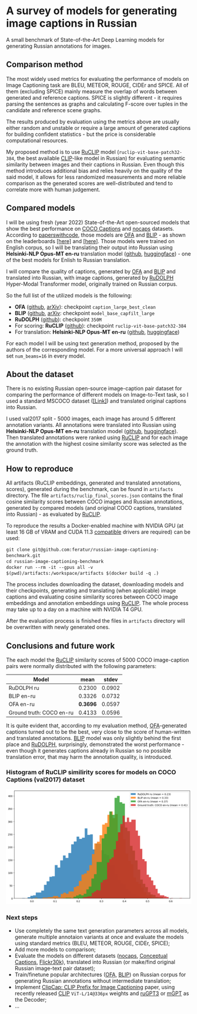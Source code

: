 # A survey of models for generating image captions in Russian
A small benchmark of State-of-the-Art Deep Learning models for generating Russian annotations for images.

## Comparison method
The most widely used metrics for evaluating the performance of models on Image Captioning task are BLEU, METEOR, ROUGE, CIDEr and SPICE. All of them (excluding SPICE) mainly measure the overlap of words between generated and reference captions. SPICE is slightly different - it requires parsing the sentences as graphs and calculating F-score over tuples in the candidate and reference scene graphs.

The results produced by evaluation using the metrics above are usually either random and unstable or require a large amount of generated captions for building confident statistics - but the price is considerable computational resources.

My proposed method is to use [RuCLIP](https://github.com/ai-forever/ru-clip) model (`ruclip-vit-base-patch32-384`, the best available [CLIP](https://arxiv.org/abs/2103.00020)-like model in Russian) for evaluating semantic similarity between images and their captions in Russian. Even though this method introduces additional bias and relies heavily on the quality of the said model, it allows for less randomized measurements and more reliable comparison as the generated scores are well-distributed and tend to correlate more with human judgement.

## Compared models
I will be using fresh (year 2022) State-of-the-Art open-sourced models that show the best performance on [COCO Captions](https://github.com/tylin/coco-caption) and [nocaps](https://nocaps.org/) datasets. According to [paperswithcode](https://paperswithcode.com/), those models are [OFA](https://github.com/OFA-Sys/OFA) and [BLIP](https://github.com/salesforce/BLIP) - as shown on the leaderboards [[here]](https://paperswithcode.com/sota/image-captioning-on-coco-captions) and [[here]](https://paperswithcode.com/sota/image-captioning-on-nocaps-val-out-domain). Those models were trained on English corpus, so I will be translating their output into Russian using  **Helsinki-NLP Opus-MT en-ru** translation model ([github](https://github.com/Helsinki-NLP/Opus-MT), [huggingface](https://huggingface.co/Helsinki-NLP/opus-mt-en-ru)) - one of the best models for Enlish to Russian translation.

I will compare the quality of captions, generated by [OFA](https://github.com/OFA-Sys/OFA) and [BLIP](https://github.com/salesforce/BLIP) and translated into Russian, with image captions, generated by [RuDOLPH](https://github.com/ai-forever/ru-dolph) Hyper-Modal Transformer model, originally trained on Russian corpus.

So the full list of the utilized models is the following:
- **OFA** ([github](https://github.com/OFA-Sys/OFA), [arXiv](https://arxiv.org/pdf/2202.03052.pdf)): checkpoint `caption_large_best_clean`
- **BLIP** ([github](https://github.com/salesforce/BLIP), [arXiv](https://arxiv.org/pdf/2201.12086.pdf): checkpoint `model_base_capfilt_large`
- **RuDOLPH** ([github](https://github.com/ai-forever/ru-dolph)): checkpoint `350M`
- For scoring: **RuCLIP** ([github](https://github.com/ai-forever/ru-clip)): checkpoint `ruclip-vit-base-patch32-384`
- For translation: **Helsinki-NLP Opus-MT en-ru** ([github](https://github.com/Helsinki-NLP/Opus-MT), [huggingface](https://huggingface.co/Helsinki-NLP/opus-mt-en-ru))

For each model I will be using text generation method, proposed by the authors of the corresponding model. For a more universal approach I will set `num_beams=16` in every model.

## About the dataset
There is no existing Russian open-source image-caption pair dataset for comparing the performance of different models on Image-to-Text task, so I used a standard MSCOCO dataset ([[Link]](https://cocodataset.org/)) and translated original captions into Russian.

I used val2017 split - 5000 images, each image has around 5 different annotation variants. All annotations were translated into Russian using **Helsinki-NLP Opus-MT en-ru** translation model ([github](https://github.com/Helsinki-NLP/Opus-MT), [huggingface](https://huggingface.co/Helsinki-NLP/opus-mt-en-ru)). Then translated annotations were ranked using [RuCLIP](https://github.com/ai-forever/ru-clip) and for each image the annotation with the highest cosine similarity score was selected as the ground truth.

## How to reproduce
All artifacts (RuCLIP embeddings, generated and translated annotations, scores), generated during the benchmark, can be found in `artifacts` directory. The file `artifacts/ruclip_final_scores.json` contains the final cosine similarity scores between COCO images and Russian annotations, generated by compared models (and original COCO captions, translated into Russian) - as evaluated by [RuCLIP](https://github.com/ai-forever/ru-clip).

To reproduce the results a Docker-enabled machine with NVIDIA GPU (at least 16 GB of VRAM and CUDA 11.3 [compatible](https://docs.nvidia.com/deploy/cuda-compatibility/index.html) drivers are required) can be used:
```
git clone git@github.com:feratur/russian-image-captioning-benchmark.git
cd russian-image-captioning-benchmark
docker run --rm -it --gpus all -v $(pwd)/artifacts:/workspace/artifacts $(docker build -q .)
```
The process includes downloading the dataset, downloading models and their checkpoints, generating and translating (when applicable) image captions and evaluating cosine similarity scores between COCO image embeddings and annotation embeddings using [RuCLIP](https://github.com/ai-forever/ru-clip). The whole process may take up to a day on a machine with NVIDIA T4 GPU.

After the evaluation process is finished the files in `artifacts` directory will be overwritten with newly generated ones.

## Conclusions and future work
The each model the [RuCLIP](https://github.com/ai-forever/ru-clip) similarity scores of 5000 COCO image-caption pairs were normally distributed with the following parameters:

Model | mean | stdev
--- | --- | ---
RuDOLPH ru | 0.2300 | 0.0902
BLIP en-ru | 0.3326 | 0.0732
OFA en-ru | **0.3696** | 0.0597
Ground truth: COCO en-ru | 0.4133 | 0.0596

It is quite evident that, according to my evaluation method, [OFA](https://github.com/OFA-Sys/OFA)-generated captions turned out to be the best, very close to the score of human-written and translated annotations. [BLIP](https://github.com/salesforce/BLIP) model was only slightly behind the first place and [RuDOLPH](https://github.com/ai-forever/ru-dolph), surprisingly, demonstrated the worst performance - even though it generates captions already in Russian so no possible translation error, that may harm the annotation quality, is introduced.

### Histogram of RuCLIP similirity scores for models on COCO Captions (val2017) dataset
![Alt text](artifacts/hist.png?raw=true "Comparison histogram")

### Next steps
- Use completely the same text generation parameters across all models, generate multiple annotaion variants at once and evaluate the models using standard metrics (BLEU, METEOR, ROUGE, CIDEr, SPICE);
- Add more models to comparison;
- Evaluate the models on different datasets ([nocaps](https://nocaps.org/), [Conceptual Captions](https://github.com/google-research-datasets/conceptual-captions), [Flickr30k](https://shannon.cs.illinois.edu/DenotationGraph/)), translated into Russian (or make/find original Russian image-text pair dataset);
- Train/finetune popular architectures ([OFA](https://github.com/OFA-Sys/OFA), [BLIP](https://github.com/salesforce/BLIP)) on Russian corpus for generating Russian annotations without intermediate translation;
- Implement [ClipCap: CLIP Prefix for Image Captioning](https://arxiv.org/pdf/2111.09734v1.pdf) paper, using recently released [CLIP](https://github.com/openai/CLIP) `ViT-L/14@336px` weights and [ruGPT3](https://github.com/ai-forever/ru-gpts) or [mGPT](https://github.com/ai-forever/mgpt) as the Decoder;
- ...
